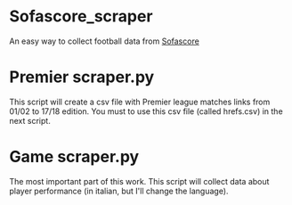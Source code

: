 # Sofascore_scraper
An easy way to collect football data from [Sofascore](www.sofascore.com)

# Premier scraper.py
This script will create a csv file with Premier league matches links from 01/02 to 17/18 edition. You must to use this csv file (called hrefs.csv) in the next script.

# Game scraper.py
The most important part of this work. This script will collect data about player performance (in italian, but I'll change the language). 
